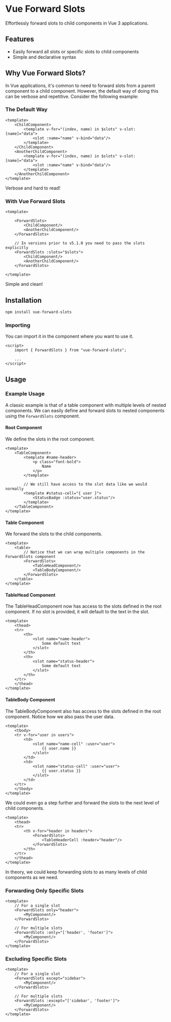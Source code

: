 # Vue Forward Slots

Effortlessly forward slots to child components in Vue 3 applications.

## Features

- Easily forward all slots or specific slots to child components
- Simple and declarative syntax

## Why Vue Forward Slots?

In Vue applications, it's common to need to forward slots from a parent component to a child component. However, the
default way of doing this can be verbose and repetitive. Consider the following example:

### The Default Way

```vue
<template>
    <ChildComponent>
        <template v-for="(index, name) in $slots" v-slot:[name]="data">
            <slot :name="name" v-bind="data"/>
        </template>
    </ChildComponent>
    <AnotherChildComponent>
        <template v-for="(index, name) in $slots" v-slot:[name]="data">
            <slot :name="name" v-bind="data"/>
        </template>
    </AnotherChildComponent>
</template>
```

Verbose and hard to read!

### With Vue Forward Slots

```vue
<template>
    
    <ForwardSlots>
        <ChildComponent/>
        <AnotherChildComponent/>
    </ForwardSlots>
    
    // In versions prior to v5.1.0 you need to pass the slots explicitly
    <ForwardSlots :slots="$slots">
        <ChildComponent/>
        <AnotherChildComponent/>
    </ForwardSlots>
    
</template>
```

Simple and clean!

## Installation

```bash
npm install vue-forward-slots
```

### Importing

You can import it in the component where you want to use it.

```vue
<script>
    import { ForwardSlots } from "vue-forward-slots";

    ...
</script>
```

## Usage

### Example Usage

A classic example is that of a table component with multiple levels of nested components.
We can easily define and forward slots to nested components using the `ForwardSlots` component.

#### Root Component

We define the slots in the root component.

```vue
<template>
    <TableComponent>
        <template #name-header>
            <p class="font-bold">
                Name
            </p>
        </template>

        // We still have access to the slot data like we would normally
        <template #status-cell="{ user }">
            <StatusBadge :status="user.status"/>
        </template>
    </TableComponent>
</template>
```

#### Table Component

We forward the slots to the child components.

```vue
<template>
    <table>
        // Notice that we can wrap multiple components in the ForwardSlots component
        <ForwardSlots>
            <TableHeadComponent/>
            <TableBodyComponent/>
        </ForwardSlots>
    </table>
</template>
```

#### TableHead Component

The TableHeadComponent now has access to the slots defined in the root component. If no slot is provided, it will
default to the text in the slot.

```vue
<template>
    <thead>
    <tr>
        <th>
            <slot name="name-header">
                Some default text
            </slot>
        </th>
        <th>
            <slot name="status-header">
                Some default text
            </slot>
        </th>
    </tr>
    </thead>
</template>
```

#### TableBody Component

The TableBodyComponent also has access to the slots defined in the root component. Notice how we also pass the user data.

```vue
<template>
    <tbody>
    <tr v-for="user in users">
        <td>
            <slot name="name-cell" :user="user">
                {{ user.name }}
            </slot>
        </td>
        <td>
            <slot name="status-cell" :user="user">
                {{ user.status }}
            </slot>
        </td>
    </tr>
    </tbody>
</template>
```

We could even go a step further and forward the slots to the next level of child components.

```vue
<template>
    <thead>
    <tr>
        <th v-for="header in headers">
            <ForwardSlots>
                <TableHeaderCell :header="header"/>
            </ForwardSlots>
        </th>
    </tr>
    </thead>
</template>
```

In theory, we could keep forwarding slots to as many levels of child components as we need.

### Forwarding Only Specific Slots

```vue
<template>
    // For a single slot
    <ForwardSlots only="header">
        <MyComponent/>
    </ForwardSlots>

    // For multiple slots
    <ForwardSlots :only="['header', 'footer']">
        <MyComponent/>
    </ForwardSlots>
</template>
```

### Excluding Specific Slots

```vue
<template>
    // For a single slot
    <ForwardSlots except="sidebar">
        <MyComponent/>
    </ForwardSlots>

    // For multiple slots
    <ForwardSlots :except="['sidebar', 'footer']">
        <MyComponent/>
    </ForwardSlots>
</template>
```

